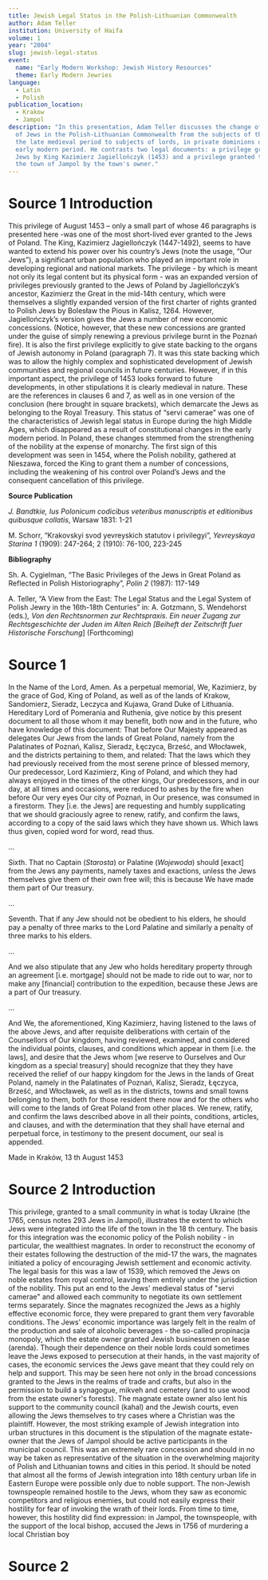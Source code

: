 ```yaml
---
title: Jewish Legal Status in the Polish-Lithuanian Commonwealth
author: Adam Teller
institution: University of Haifa
volume: 1
year: "2004"
slug: jewish-legal-status
event:
  name: "Early Modern Workshop: Jewish History Resources"
  theme: Early Modern Jewries
language:
  - Latin
  - Polish
publication_location:
  - Krakow
  - Jampol
description: "In this presentation, Adam Teller discusses the change of status
  of Jews in the Polish-Lithuanian Commonwealth from the subjects of the King in
  the late medieval period to subjects of lords, in private dominions during the
  early modern period. He contrasts two legal documents: a privilege granted to
  Jews by King Kazimierz Jagiellończyk (1453) and a privilege granted to Jews in
  the town of Jampol by the town's owner."
---
```

# **Source 1 Introduction**

This privilege of August 1453 – only a small part of whose 46 paragraphs is presented here -was one of the most short-lived ever granted to the Jews of Poland. The King, Kazimierz Jagiellończyk (1447-1492), seems to have wanted to extend his power over his country’s Jews (note the usage, “Our Jews”), a significant urban population who played an important role in developing regional and national markets. The privilege - by which is meant not only its legal content but its physical form - was an expanded version of privileges previously granted to the Jews of Poland by Jagiellończyk’s ancestor, Kazimierz the Great in the mid-14th century, which were themselves a slightly expanded version of the first charter of rights granted to Polish Jews by Bolesław the Pious in Kalisz, 1264. However, Jagiellończyk’s version gives the Jews a number of new economic concessions. (Notice, however, that these new concessions are granted under the guise of simply renewing a previous privilege burnt in the Poznań fire). It is also the first privilege explicitly to give state backing to the organs of Jewish autonomy in Poland (paragraph 7). It was this state backing which was to allow the highly complex and sophisticated development of Jewish communities and regional councils in future centuries. However, if in this important aspect, the privilege of 1453 looks forward to future developments, in other stipulations it is clearly medieval in nature. These are the references in clauses 6 and 7, as well as in one version of the conclusion (here brought in square brackets), which demarcate the Jews as belonging to the Royal Treasury. This status of “servi camerae” was one of the characteristics of Jewish legal status in Europe during the high Middle Ages, which disappeared as a result of constitutional changes in the early modern period. In Poland, these changes stemmed from the strengthening of the nobility at the expense of monarchy. The first sign of this development was seen in 1454, where the Polish nobility, gathered at Nieszawa, forced the King to grant them a number of concessions, including the weakening of his control over Poland’s Jews and the consequent cancellation of this privilege.

**Source Publication**

_J. Bandtkie, Ius Polonicum codicibus veteribus manuscriptis et editionibus quibusque collatis_, Warsaw 1831: 1-21

M. Schorr, “Krakovskyi svod yevreyskich statutov i privilegyi”, _Yevreyskaya Starina 1_ (1909): 247-264; 2 (1910): 76-100, 223-245

**Bibliography**

Sh. A. Cygielman, “The Basic Privileges of the Jews in Great Poland as Reflected in Polish Historiography”, _Polin 2_ (1987): 117-149

A. Teller, “A View from the East: The Legal Status and the Legal System of Polish Jewry in the 16th-18th Centuries” in: A. Gotzmann, S. Wendehorst (eds.)_, Von den Rechtsnormen zur Rechtspraxis. Ein neuer Zugang zur Rechtsgeschichte der Juden im Alten Reich \[Beiheft der Zeitschrift fuer Historische Forschung_\] (Forthcoming)

# **Source 1**

In the Name of the Lord, Amen. As a perpetual memorial, We, Kazimierz, by the grace of God, King of Poland, as well as of the lands of Krakow, Sandomierz, Sieradz, Leczyca and Kujawa, Grand Duke of Lithuania. Hereditary Lord of Pomerania and Ruthenia, give notice by this present document to all those whom it may benefit, both now and in the future, who have knowledge of this document: That before Our Majesty appeared as delegates Our Jews from the lands of Great Poland, namely from the Palatinates of Poznań, Kalisz, Sieradz, Łęczyca, Brześć, and Włocławek, and the districts pertaining to them, and related: That the laws which they had previously received from the most serene prince of blessed memory, Our predecessor, Lord Kazimierz, King of Poland, and which they had always enjoyed in the times of the other kings, Our predecessors, and in our day, at all times and occasions, were reduced to ashes by the fire when before Our very eyes Our city of Poznań, in Our presence, was consumed in a firestorm. They \[i.e. the Jews\] are requesting and humbly supplicating that we should graciously agree to renew, ratify, and confirm the laws, according to a copy of the said laws which they have shown us. Which laws thus given, copied word for word, read thus.

...

Sixth. That no Captain (_Starosta_) or Palatine (_Wojewoda_) should \[exact\] from the Jews any payments, namely taxes and exactions, unless the Jews themselves give them of their own free will; this is because We have made them part of Our treasury.

...

Seventh. That if any Jew should not be obedient to his elders, he should pay a penalty of three marks to the Lord Palatine and similarly a penalty of three marks to his elders.

...

And we also stipulate that any Jew who holds hereditary property through an agreement \[i.e. mortgage\] should not be made to ride out to war, nor to make any \[financial\] contribution to the expedition, because these Jews are a part of Our treasury.

...

And We, the aforementioned, King Kazimierz, having listened to the laws of the above Jews, and after requisite deliberations with certain of the Counsellors of Our kingdom, having reviewed, examined, and considered the individual points, clauses, and conditions which appear in them \[i.e. the laws\], and desire that the Jews whom \[we reserve to Ourselves and Our kingdom as a special treasury\] should recognize that they they have received the relief of our happy kingdom for the Jews in the lands of Great Poland, namely in the Palatinates of Poznań, Kalisz, Sieradz, Łęczyca, Brześć, and Włocławek, as well as in the districts, towns and small towns belonging to them, both for those resident there now and for the others who will come to the lands of Great Poland from other places. We renew, ratify, and confirm the laws described above in all their points, conditions, articles, and clauses, and with the determination that they shall have eternal and perpetual force, in testimony to the present document, our seal is appended.

Made in Kraków, 13 th August 1453

# **Source 2 Introduction**

This privilege, granted to a small community in what is today Ukraine (the 1765, census notes 293 Jews in Jampol), illustrates the extent to which Jews were integrated into the life of the town in the 18 th century. The basis for this integration was the economic policy of the Polish nobility - in particular, the wealthiest magnates. In order to reconstruct the economy of their estates following the destruction of the mid-17 the wars, the magnates initiated a policy of encouraging Jewish settlement and economic activity. The legal basis for this was a law of 1539, which removed the Jews on noble estates from royal control, leaving them entirely under the jurisdiction of the nobility. This put an end to the Jews' medieval status of "servi camerae" and allowed each community to negotiate its own settlement terms separately. Since the magnates recognized the Jews as a highly effective economic force, they were prepared to grant them very favorable conditions. The Jews' economic importance was largely felt in the realm of the production and sale of alcoholic beverages - the so-called propinacja monopoly, which the estate owner granted Jewish businessmen on lease (arenda). Though their dependence on their noble lords could sometimes leave the Jews exposed to persecution at their hands, in the vast majority of cases, the economic services the Jews gave meant that they could rely on help and support. This may be seen here not only in the broad concessions granted to the Jews in the realms of trade and crafts, but also in the permission to build a synagogue, mikveh and cemetery (and to use wood from the estate owner's forests). The magnate estate owner also lent his support to the community council (kahal) and the Jewish courts, even allowing the Jews themselves to try cases where a Christian was the plaintiff. However, the most striking example of Jewish integration into urban structures in this document is the stipulation of the magnate estate-owner that the Jews of Jampol should be active participants in the municipal council. This was an extremely rare concession and should in no way be taken as representative of the situation in the overwhelming majority of Polish and Lithuanian towns and cities in this period. It should be noted that almost all the forms of Jewish integration into 18th century urban life in Eastern Europe were possible only due to noble support. The non-Jewish townspeople remained hostile to the Jews, whom they saw as economic competitors and religious enemies, but could not easily express their hostility for fear of invoking the wrath of their lords. From time to time, however, this hostility did find expression: in Jampol, the townspeople, with the support of the local bishop, accused the Jews in 1756 of murdering a local Christian boy

# **Source 2**